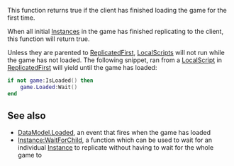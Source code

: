 This function returns true if the client has finished loading the game for the first time.

When all initial [Instances](https://developer.roblox.com/en-us/api-reference/class/Instance) in the game has finished replicating to the client, this function will return true.

Unless they are parented to [ReplicatedFirst](https://developer.roblox.com/en-us/api-reference/class/ReplicatedFirst), [LocalScripts](https://developer.roblox.com/en-us/api-reference/class/LocalScript) will not run while the game has not loaded. The following snippet, ran from a [LocalScript](https://developer.roblox.com/en-us/api-reference/class/LocalScript) in [ReplicatedFirst](https://developer.roblox.com/en-us/api-reference/class/ReplicatedFirst) will yield until the game has loaded:

```Lua
if not game:IsLoaded() then
    game.Loaded:Wait()
end
``` 

See also
--------

*   [DataModel.Loaded](https://developer.roblox.com/en-us/api-reference/event/DataModel/Loaded), an event that fires when the game has loaded
*   [Instance:WaitForChild](https://developer.roblox.com/en-us/api-reference/function/Instance/WaitForChild), a function which can be used to wait for an individual [Instance](https://developer.roblox.com/en-us/api-reference/class/Instance) to replicate without having to wait for the whole game to